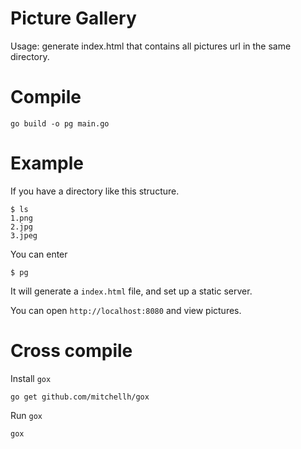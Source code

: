 # Picture Gallery

Usage: generate index.html that contains all pictures url in the same directory.

# Compile

```
go build -o pg main.go
```

# Example

If you have a directory like this structure.

```
$ ls
1.png
2.jpg
3.jpeg
```

You can enter

```
$ pg
```

It will generate a `index.html` file, and set up a static server.

You can open `http://localhost:8080` and view pictures.

# Cross compile

Install `gox`

```
go get github.com/mitchellh/gox
```

Run `gox`

```
gox
```
